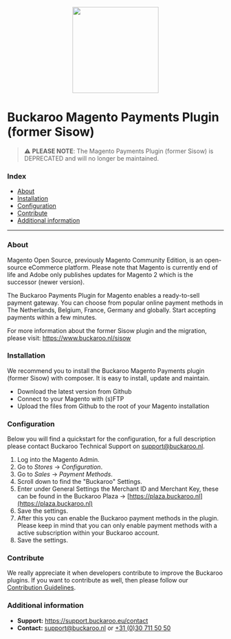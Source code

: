 <p align="center">
  <img src="https://www.buckaroo.nl/media/3598/sisow_magento1.png" width="200px" position="center">
</p>

# Buckaroo Magento Payments Plugin (former Sisow)

> :warning: **PLEASE NOTE**: The Magento Payments Plugin (former Sisow) is DEPRECATED and will no longer be maintained.

### Index
- [About](#about)
- [Installation](#installation)
- [Configuration](#configuration)
- [Contribute](#contribute)
- [Additional information](#additional-information)
---

### About

Magento Open Source, previously Magento Community Edition, is an open-source eCommerce platform. Please note that Magento is currently end of life and Adobe only publishes updates for Magento 2 which is the successor (newer version).

The Buckaroo Payments Plugin for Magento enables a ready-to-sell payment gateway. You can choose from popular online payment methods in The Netherlands, Belgium, France, Germany and globally. Start accepting payments within a few minutes.

For more information about the former Sisow plugin and the migration, please visit:
https://www.buckaroo.nl/sisow

### Installation
We recommend you to install the Buckaroo Magento Payments plugin (former Sisow) with composer. It is easy to install, update and maintain.

-   Download the latest version from Github
-   Connect to your Magento with (s)FTP
-   Upload the files from Github to the root of your Magento installation

### Configuration

Below you will find a quickstart for the configuration, for a full description please contact Buckaroo Technical Support on  [support@buckaroo.nl](mailto:support@buckaroo.nl).

1.  Log into the Magento Admin.
2.  Go to  _Stores_  →  _Configuration_.
3.  Go to  _Sales_  →  _Payment Methods_.
4.  Scroll down to find the "Buckaroo" Settings.
5.  Enter under General Settings the Merchant ID and Merchant Key, these can be found in the Buckaroo Plaza →  [https://plaza.buckaroo.nl](https://plaza.buckaroo.nl)
6.  Save the settings.
7.  After this you can enable the Buckaroo payment methods in the plugin. Please keep in mind that you can only enable payment methods with a active subscription within your Buckaroo account.
8.  Save the settings.

### Contribute
We really appreciate it when developers contribute to improve the Buckaroo plugins.
If you want to contribute as well, then please follow our [Contribution Guidelines](CONTRIBUTING.md).

### Additional information
- **Support:** https://support.buckaroo.eu/contact
- **Contact:** [support@buckaroo.nl](mailto:support@buckaroo.nl) or [+31 (0)30 711 50 50](tel:+310307115050)
